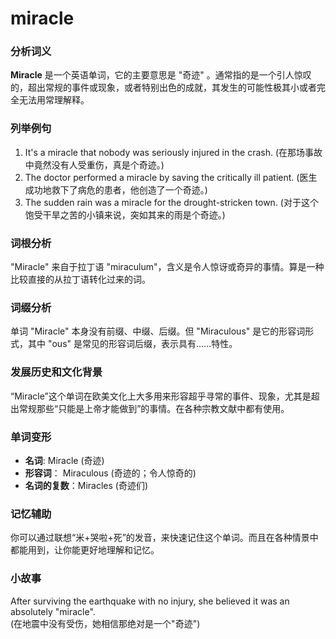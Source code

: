# miracle

### 分析词义

  

**Miracle** 是一个英语单词，它的主要意思是 "奇迹" 。通常指的是一个引人惊叹的，超出常规的事件或现象，或者特别出色的成就，其发生的可能性极其小或者完全无法用常理解释。

  

### 列举例句

  

1.  It's a miracle that nobody was seriously injured in the crash. (在那场事故中竟然没有人受重伤，真是个奇迹。)
2.  The doctor performed a miracle by saving the critically ill patient. (医生成功地救下了病危的患者，他创造了一个奇迹。)
3.  The sudden rain was a miracle for the drought-stricken town. (对于这个饱受干旱之苦的小镇来说，突如其来的雨是个奇迹。)

  

### 词根分析

  

"Miracle" 来自于拉丁语 "miraculum"，含义是令人惊讶或奇异的事情。算是一种比较直接的从拉丁语转化过来的词。

  

### 词缀分析

  

单词 "Miracle" 本身没有前缀、中缀、后缀。但 "Miraculous" 是它的形容词形式，其中 "ous" 是常见的形容词后缀，表示具有......特性。

  

### 发展历史和文化背景

  

“Miracle”这个单词在欧美文化上大多用来形容超乎寻常的事件、现象，尤其是超出常规那些“只能是上帝才能做到”的事情。在各种宗教文献中都有使用。

  

### 单词变形

  

*   **名词**: Miracle (奇迹)
*   **形容词**： Miraculous (奇迹的；令人惊奇的)
*   **名词的复数**：Miracles (奇迹们)

  

### 记忆辅助

  

你可以通过联想“米+哭啦+死”的发音，来快速记住这个单词。而且在各种情景中都能用到，让你能更好地理解和记忆。

  

### 小故事

  

After surviving the earthquake with no injury, she believed it was an absolutely "miracle".  
(在地震中没有受伤，她相信那绝对是一个"奇迹")
